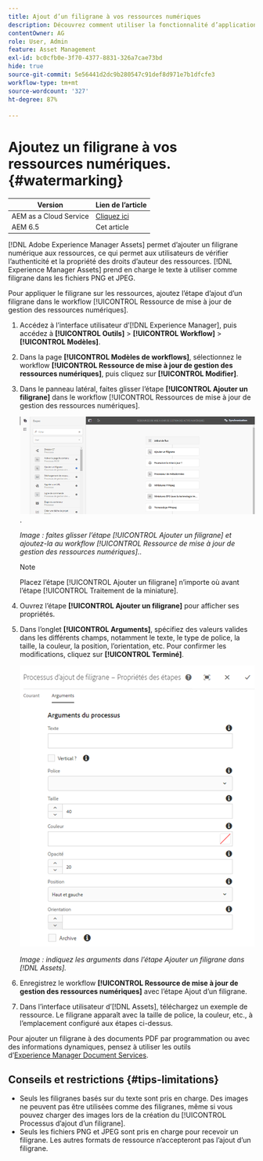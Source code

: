 ```yaml
---
title: Ajout d’un filigrane à vos ressources numériques
description: Découvrez comment utiliser la fonctionnalité d’application d’un filigrane pour ajouter un filigrane numérique aux ressources.
contentOwner: AG
role: User, Admin
feature: Asset Management
exl-id: bc0cfb0e-3f70-4377-8831-326a7cae73bd
hide: true
source-git-commit: 5e56441d2dc9b280547c91def8d971e7b1dfcfe3
workflow-type: tm+mt
source-wordcount: '327'
ht-degree: 87%

---
```


# Ajoutez un filigrane à vos ressources numériques. {#watermarking}

| Version | Lien de l’article |
| -------- | ---------------------------- |
| AEM as a Cloud Service | [Cliquez ici](https://experienceleague.adobe.com/docs/experience-manager-cloud-service/content/assets/manage/watermark-assets.html?lang=fr) |
| AEM 6.5 | Cet article |

[!DNL Adobe Experience Manager Assets] permet d’ajouter un filigrane numérique aux ressources, ce qui permet aux utilisateurs de vérifier l’authenticité et la propriété des droits d’auteur des ressources. [!DNL Experience Manager Assets] prend en charge le texte à utiliser comme filigrane dans les fichiers PNG et JPEG.

Pour appliquer le filigrane sur les ressources, ajoutez l’étape d’ajout d’un filigrane dans le workflow [!UICONTROL Ressource de mise à jour de gestion des ressources numériques].

1. Accédez à l’interface utilisateur d’[!DNL Experience Manager], puis accédez à **[!UICONTROL Outils]** > **[!UICONTROL Workflow]** > **[!UICONTROL Modèles]**.
1. Dans la page **[!UICONTROL Modèles de workflows]**, sélectionnez le workflow **[!UICONTROL Ressource de mise à jour de gestion des ressources numériques]**, puis cliquez sur **[!UICONTROL Modifier]**.

1. Dans le panneau latéral, faites glisser l’étape **[!UICONTROL Ajouter un filigrane]** dans le workflow [!UICONTROL Ressources de mise à jour de gestion des ressources numériques].

   ![Faites glisser l’étape [!UICONTROL Ajouter un filigrane] et ajoutez-la au workflow [!UICONTROL Ressource de mise à jour de gestion des ressources numériques]](assets/add_watermark_step_aem_assets.png).

   *Image : faites glisser l’étape [!UICONTROL Ajouter un filigrane] et ajoutez-la au workflow [!UICONTROL Ressource de mise à jour de gestion des ressources numériques]*..

   >[!NOTE]
   >
   >Placez l’étape [!UICONTROL Ajouter un filigrane] n’importe où avant l’étape [!UICONTROL Traitement de la miniature].

1. Ouvrez l’étape **[!UICONTROL Ajouter un filigrane]** pour afficher ses propriétés.
1. Dans l’onglet **[!UICONTROL Arguments]**, spécifiez des valeurs valides dans les différents champs, notamment le texte, le type de police, la taille, la couleur, la position, l’orientation, etc. Pour confirmer les modifications, cliquez sur **[!UICONTROL Terminé]**.

   ![Indiquer les arguments dans l’étape Ajouter un filigrane dans [!DNL Assets]](assets/arguments_add_watermark_aem_assets.png)

   *Image : indiquez les arguments dans l’étape Ajouter un filigrane dans [!DNL Assets].*

1. Enregistrez le workflow **[!UICONTROL Ressource de mise à jour de gestion des ressources numériques]** avec l’étape Ajout d’un filigrane.
1. Dans l’interface utilisateur d’[!DNL Assets], téléchargez un exemple de ressource. Le filigrane apparaît avec la taille de police, la couleur, etc., à l’emplacement configuré aux étapes ci-dessus.

Pour ajouter un filigrane à des documents PDF par programmation ou avec des informations dynamiques, pensez à utiliser les outils d’[Experience Manager Document Services](/help/forms/using/overview-aem-document-services.md).

## Conseils et restrictions {#tips-limitations}

* Seuls les filigranes basés sur du texte sont pris en charge. Des images ne peuvent pas être utilisées comme des filigranes, même si vous pouvez charger des images lors de la création du [!UICONTROL Processus d’ajout d’un filigrane].
* Seuls les fichiers PNG et JPEG sont pris en charge pour recevoir un filigrane. Les autres formats de ressource n’accepteront pas l’ajout d’un filigrane.
